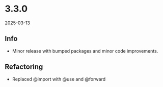# 3.3.0
2025-03-13

## Info
- Minor release with bumped packages and minor code improvements.

## Refactoring
- Replaced @import with @use and @forward